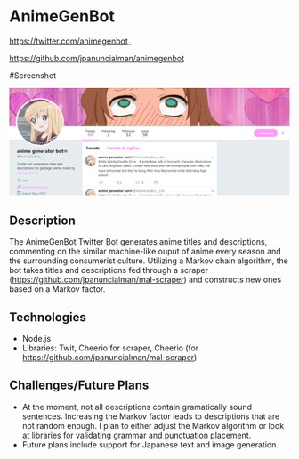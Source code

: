 # AnimeGenBot

https://twitter.com/animegenbot_

https://github.com/jpanuncialman/animegenbot

#Screenshot

![](/twitter.jpg)


## Description

The AnimeGenBot Twitter Bot generates anime titles and descriptions, commenting on the similar machine-like ouput of anime every season and the surrounding consumerist culture. Utilizing a Markov chain algorithm, the bot takes titles and descriptions fed through a scraper (https://github.com/jpanuncialman/mal-scraper) and constructs new ones based on a Markov factor.


## Technologies

- Node.js
- Libraries: Twit, Cheerio for scraper, Cheerio (for https://github.com/jpanuncialman/mal-scraper)


## Challenges/Future Plans
- At the moment, not all descriptions contain gramatically sound sentences. Increasing the Markov factor leads to descriptions that are not random enough. I plan to either adjust the Markov algorithm or look at libraries for validating grammar and punctuation placement.
- Future plans include support for Japanese text and image generation.





